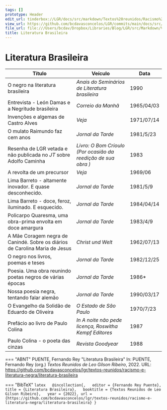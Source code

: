 ```yaml
---
tags: []
prototype: Header
edit_url: tinderbox://LGR/docs/src/markdown/Textos%20reunidos/Racismo%20e%20literatura%20negra?view=outline+select=1658628326
view_url: https://github.com/bcdavasconcelos/LGR/commits/main/docs/src/markdown/textos-reunidos/racismo-e-literatura-negra/literatura-brasileira.md
file_url: file:///Users/bcdav/Dropbox/Libraries/Blog/LGR/src/Markdown/Vol%201/Literatura%20Brasileira/
title: Literatura Brasileira
---
```


# Literatura Brasileira

| Título | Veículo | Data |
|-------| ---------|------|
| O negro na literatura brasileira | _Anais do Seminários de Literatura brasileira_ | 1990 |
| Entrevista - León Damas e a Negritude brasileira | _Correio da Manhã_ | 1965/04/03 |
| Invenções e algemas de Castro Alves | _Veja_ | 1971/07/14 |
| O mulato Raimundo faz cem anos | _Jornal da Tarde_ | 1981/5/23 |
| Resenha de LGR vetada e não publicada no *JT* sobre Adolfo Caminha | _Livro: O Bom Crioulo (Por ocasião da reedição de sua obra )_ | 1983 |
| A revolta de um precursor | _Veja_ | 1969/06 |
| Lima Barreto - altamente inovador. E quase desconhecido. | _Jornal da Tarde_ | 1981/5/9 |
| Lima Barreto - doce, feroz, iluminado. E esquecido. | _Jornal da Tarde_ | 1984/04/14 |
| Policarpo Quaresma, uma obra-prima envolta em doce amargura | _Jornal da Tarde_ | 1983/4/9 |
| A Mãe Coragem negra de Canindé. Sobre os diários de Carolina Maria de Jesus | _Christ und Welt_ | 1962/07/13 |
| O negro nos livros, poemas e teses | _Jornal da Tarde_ | 1982/12/25 |
| Poesia. Uma obra reunindo poetas negros de várias épocas | _Jornal da Tarde_ | 1986* |
| Nossa poesia negra, tentando falar alemão | _Jornal da Tarde_ | 1990/03/17 |
| O Evangelho da Solidão de Eduardo de Oliveira | _O Estado de São Paulo_ | 1970/7/23 |
| Prefácio ao livro de Paulo Colina | _In _A noite não pede licença_, Roswitha Kempf Editores_ | 1987 |
| Paulo Colina - o poeta das cinzas | _Revista Goodyear_ | 1988 |


=== "ABNT"
    PUENTE, Fernando Rey "Literatura Brasileira" In: PUENTE, Fernando Rey (org.) _Textos Reunidos de Leo Gilson Ribeiro_, 2022. URL: https://github.com/bcdavasconcelos/lgr/textos-reunidos/racismo-e-literatura-negra/literatura-brasileira  

=== "BibTeX"
    ```latex  
    @incollection{,  
    editor = {Fernando Rey Puente},  
    title = {Literatura Brasileira},  
    booktitle = {Textos Reunidos de Leo Gilson Ribeiro},  
    year = {2022},
    url = {https://github.com/bcdavasconcelos/lgr/textos-reunidos/racismo-e-literatura-negra/literatura-brasileira}
    }
    ```
